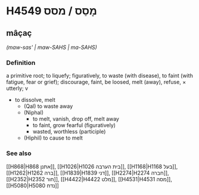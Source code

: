# H4549 מָסַס / מסס

## mâçaç

_(maw-sas' | maw-SAHS | ma-SAHS)_

### Definition

a primitive root; to liquefy; figuratively, to waste (with disease), to faint (with fatigue, fear or grief); discourage, faint, be loosed, melt (away), refuse, × utterly; v

- to dissolve, melt
  - (Qal) to waste away
  - (Niphal)
    - to melt, vanish, drop off, melt away
    - to faint, grow fearful (figuratively)
    - wasted, worthless (participle)
  - (Hiphil) to cause to melt

### See also

[[H868|H868 אתנן]], [[H1026|H1026 בית הערבה]], [[H1168|H1168 בעל]], [[H1262|H1262 ברה]], [[H1839|H1839 דני]], [[H2274|H2274 חברה]], [[H2352|H2352 חור]], [[H4422|H4422 מלט]], [[H4531|H4531 מסה]], [[H5080|H5080 נדח]]
